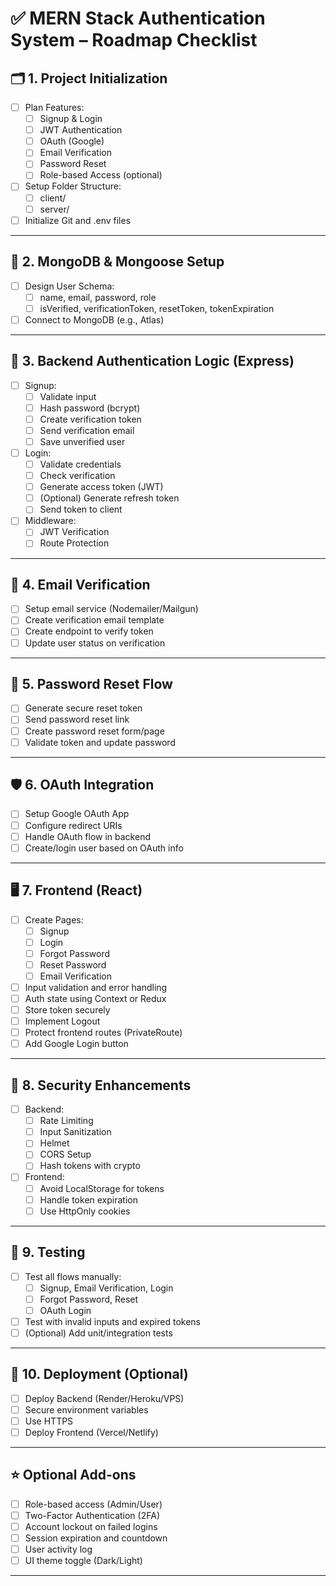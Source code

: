 # ✅ MERN Stack Authentication System – Roadmap Checklist

## 🗂️ 1. Project Initialization

- [ ] Plan Features:
  - [ ] Signup & Login
  - [ ] JWT Authentication
  - [ ] OAuth (Google)
  - [ ] Email Verification
  - [ ] Password Reset
  - [ ] Role-based Access (optional)
- [ ] Setup Folder Structure:
  - [ ] client/
  - [ ] server/
- [ ] Initialize Git and .env files

---

## 💾 2. MongoDB & Mongoose Setup

- [ ] Design User Schema:
  - [ ] name, email, password, role
  - [ ] isVerified, verificationToken, resetToken, tokenExpiration
- [ ] Connect to MongoDB (e.g., Atlas)

---

## 🔐 3. Backend Authentication Logic (Express)

- [ ] Signup:
  - [ ] Validate input
  - [ ] Hash password (bcrypt)
  - [ ] Create verification token
  - [ ] Send verification email
  - [ ] Save unverified user

- [ ] Login:
  - [ ] Validate credentials
  - [ ] Check verification
  - [ ] Generate access token (JWT)
  - [ ] (Optional) Generate refresh token
  - [ ] Send token to client

- [ ] Middleware:
  - [ ] JWT Verification
  - [ ] Route Protection

---

## 📧 4. Email Verification

- [ ] Setup email service (Nodemailer/Mailgun)
- [ ] Create verification email template
- [ ] Create endpoint to verify token
- [ ] Update user status on verification

---

## 🔁 5. Password Reset Flow

- [ ] Generate secure reset token
- [ ] Send password reset link
- [ ] Create password reset form/page
- [ ] Validate token and update password

---

## 🛡️ 6. OAuth Integration

- [ ] Setup Google OAuth App
- [ ] Configure redirect URIs
- [ ] Handle OAuth flow in backend
- [ ] Create/login user based on OAuth info

---

## 🖥️ 7. Frontend (React)

- [ ] Create Pages:
  - [ ] Signup
  - [ ] Login
  - [ ] Forgot Password
  - [ ] Reset Password
  - [ ] Email Verification
- [ ] Input validation and error handling
- [ ] Auth state using Context or Redux
- [ ] Store token securely
- [ ] Implement Logout
- [ ] Protect frontend routes (PrivateRoute)
- [ ] Add Google Login button

---

## 🧠 8. Security Enhancements

- [ ] Backend:
  - [ ] Rate Limiting
  - [ ] Input Sanitization
  - [ ] Helmet
  - [ ] CORS Setup
  - [ ] Hash tokens with crypto
- [ ] Frontend:
  - [ ] Avoid LocalStorage for tokens
  - [ ] Handle token expiration
  - [ ] Use HttpOnly cookies

---

## 🧪 9. Testing

- [ ] Test all flows manually:
  - [ ] Signup, Email Verification, Login
  - [ ] Forgot Password, Reset
  - [ ] OAuth Login
- [ ] Test with invalid inputs and expired tokens
- [ ] (Optional) Add unit/integration tests

---

## 🚀 10. Deployment (Optional)

- [ ] Deploy Backend (Render/Heroku/VPS)
- [ ] Secure environment variables
- [ ] Use HTTPS
- [ ] Deploy Frontend (Vercel/Netlify)

---

## ⭐ Optional Add-ons

- [ ] Role-based access (Admin/User)
- [ ] Two-Factor Authentication (2FA)
- [ ] Account lockout on failed logins
- [ ] Session expiration and countdown
- [ ] User activity log
- [ ] UI theme toggle (Dark/Light)

---
